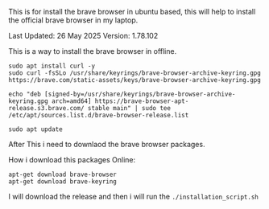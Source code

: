 This is for install the brave browser in ubuntu based, this will help to install the official brave browser in my laptop. 


Last Updated:
26 May 2025
Version: 1.78.102


This is a way to install the brave browser in offline.


```
sudo apt install curl -y
sudo curl -fsSLo /usr/share/keyrings/brave-browser-archive-keyring.gpg https://brave.com/static-assets/keys/brave-browser-archive-keyring.gpg

echo "deb [signed-by=/usr/share/keyrings/brave-browser-archive-keyring.gpg arch=amd64] https://brave-browser-apt-release.s3.brave.com/ stable main" | sudo tee /etc/apt/sources.list.d/brave-browser-release.list

sudo apt update
```
After This i need to downlaod the brave browser packages.





How i download this packages Online:


    apt-get download brave-browser
    apt-get download brave-keyring




I will download the release and then i will run the `./installation_script.sh`